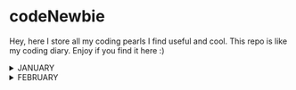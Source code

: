 # codeNewbie
Hey, here I store all my coding pearls I find useful and cool. This repo is like my coding diary. Enjoy if you find it here :)

<details><summary>JANUARY</summary>
<p>

#### We can hide anything, even code!

```ruby
   puts "Hello World"
```

</p>
</details>


<details><summary>FEBRUARY</summary>
<p>

#### We can hide anything, even code!

```ruby
   puts "Hello World"
```

</p>
</details>
